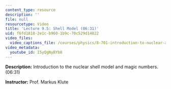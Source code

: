 ```yaml
---
content_type: resource
description: ''
file: null
resourcetype: Video
title: 'Lecture 9.5: Shell Model (06:31)'
uid: f6fd1818-2e1c-b960-1b9c-70c529d14822
video_files:
  video_captions_file: /courses/physics/8-701-introduction-to-nuclear-and-particle-physics-fall-2020/video-lectures/chapter-9.-nuclear-physics/lecture-9.5-shell-model-06-31/I5yQgNyBYb8.vtt
video_metadata:
  youtube_id: I5yQgNyBYb8
---
```


**Description:** Introduction to the nuclear shell model and magic numbers. (06:31)

**Instructor:** Prof. Markus Klute